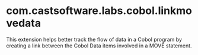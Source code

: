 # com.castsoftware.labs.cobol.linkmovedata
This extension helps better track the flow of data in a Cobol program by creating a link between the Cobol Data items involved in a MOVE statement.
